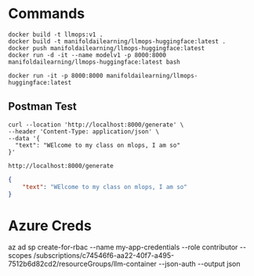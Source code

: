 # Commands

```
docker build -t llmops:v1 .
docker build -t manifoldailearning/llmops-huggingface:latest . 
docker push manifoldailearning/llmops-huggingface:latest
docker run -d -it --name modelv1 -p 8000:8000 manifoldailearning/llmops-huggingface:latest bash

docker run -it -p 8000:8000 manifoldailearning/llmops-huggingface:latest
```

## Postman Test

```
curl --location 'http://localhost:8000/generate' \
--header 'Content-Type: application/json' \
--data '{
  "text": "WElcome to my class on mlops, I am so"
}'
```

`http://localhost:8000/generate`

```json
{
    "text": "WElcome to my class on mlops, I am so"
}
```


# Azure Creds

az ad sp create-for-rbac --name my-app-credentials --role contributor --scopes /subscriptions/c74546f6-aa22-40f7-a495-7512b6d82cd2/resourceGroups/llm-container --json-auth --output json